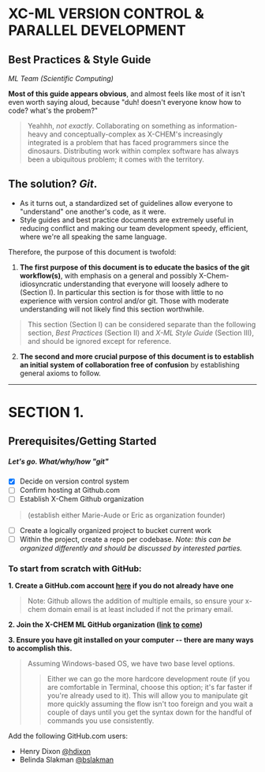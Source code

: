 # XC-ML VERSION CONTROL & PARALLEL DEVELOPMENT
## Best Practices & Style Guide
*ML Team (Scientific Computing)*

**Most of this guide appears obvious**, and almost feels like most of it isn't even worth saying aloud, because "duh! doesn't everyone know how to code? what's the probem?" 

>Yeahhh, *not exactly*. Collaborating on something as information-heavy and conceptually-complex as X-CHEM's increasingly integrated is a problem that has faced programmers since the dinosaurs. Distributing work within complex software has always been a ubiquitous problem; it comes with the territory. 

## The solution? *Git*. 

 - As it turns out, a standardized set of guidelines allow everyone to "understand" one another's code, as it were. 
 - Style guides and best practice documents are extremely useful in reducing conflict and making our team development speedy, efficient, where we're all speaking the same language.

Therefore, the purpose of this document is twofold: 

1. **The first purpose of this document is to educate the basics of the git workflow(s)**, with emphasis on a general and possibly X-Chem-idiosyncratic understanding that everyone will loosely adhere to (Section I). In particular this section is for those with little to no experience with version control and/or git. Those with moderate understanding will not likely find this section worthwhile. 
> This section (Section I) can be considered separate than the following section, *Best Practices* (Section II) and *X-ML Style Guide* (Section III), and should be ignored except for reference. 

2. **The second and more crucial purpose of this document is to establish an initial system of collaboration free of confusion** by establishing general axioms to follow. 

***

# SECTION 1. 
## Prerequisites/Getting Started
##### Let's go. What/why/how "git"

- [x] Decide on version control system
- [ ] Confirm hosting at Github.com
- [ ] Establish X-Chem Github organization 
> (establish either Marie-Aude or Eric as organization founder)
- [ ] Create a logically organized project to bucket current work
- [ ] Within the project, create a repo per codebase. *Note: this can be organized differently and should be discussed by interested parties.*

### To start from scratch with GitHub:
**1. Create a GitHub.com account [here](https://github.com/join?source=header-home) if you do not already have one**

> Note: Github allows the addition of multiple emails, so ensure your x-chem domain email is at least included if not the primary email.  

**2. Join the X-CHEM ML GitHub organization ([link](https://i.redd.it/nykd2uzwy74z.jpg) [to](https://i.redd.it/nc5ua4x8lfg31.png) [come](https://www.youtube.com/watch?v=dQw4w9WgXcQ))**


**3. Ensure you have git installed on your computer -- there are many ways to accomplish this.**
>Assuming Windows-based OS, we have two base level options. 
>> Either we can go the more hardcore development route (if you are comfortable in Terminal, choose this option; it's far faster if you're already used to it). This will allow you to manipulate git more quickly assuming the flow isn't too foreign and you wait a couple of days until you get the syntax down for the handful of commands you use consistently.  


Add the following GitHub.com users: 
- Henry Dixon [@hdixon](https://github.com/hdixon) 
- Belinda Slakman [@bslakman](https://github.com/bslakman)
